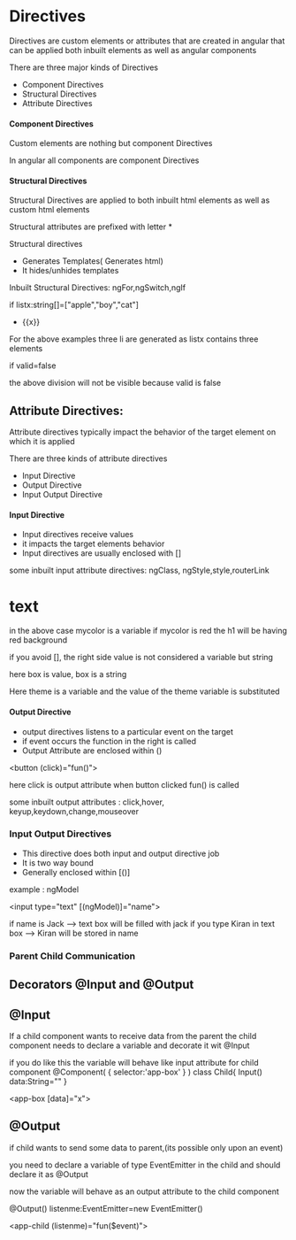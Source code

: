 # Directives

Directives are custom elements or attributes
that are created in angular that can be applied
both inbuilt elements as well as angular components

There are three major kinds of Directives

* Component Directives
* Structural Directives
* Attribute Directives

#### Component Directives

Custom elements are nothing but component Directives

In angular all components are component Directives

#### Structural Directives

Structural Directives are applied to both inbuilt html elements
as well as custom html elements

Structural attributes are prefixed with letter *

Structural directives 
* Generates Templates( Generates html)
* It hides/unhides templates

Inbuilt Structural Directives: ngFor,ngSwitch,ngIf

if listx:string[]=["apple","boy","cat"]

<ul>
   <li *ngFor="let x of listx">{{x}} </li>
</ul>

For the above examples three li are generated as listx contains three elements

if valid=false

<div class="data" *ngIf="valid"> </div>

the above division will not be visible because valid is false

Attribute Directives:
-----------------------

Attribute directives typically impact the behavior of the target
element on which it is applied

There are three kinds of attribute directives

* Input Directive
* Output Directive
* Input Output Directive

#### Input Directive

* Input directives receive values 
* it impacts the target elements behavior
* Input directives are usually enclosed with []

 some inbuilt input attribute directives: ngClass, ngStyle,style,routerLink

 <h1 [style.backgroundColor]='mycolor'>text</h1>

 in the above case mycolor is a variable if mycolor is red the h1 will be having
 red background

if you avoid [], the right side value is not considered a variable but string

<div ngClass="box"></div>

  here box is value, box is a string

<div [ngClass]="theme"></div>

   Here theme is a variable and the value of the theme variable is
   substituted

#### Output Directive

* output directives listens to a particular event on the target
* if event occurs the function in the right is called
* Output Attribute are enclosed within ()

<button (click)="fun()"></button>

here click is output attribute
when button clicked fun() is called

some inbuilt output attributes : click,hover, keyup,keydown,change,mouseover

### Input Output Directives

* This directive does both input and output directive job
* It is two way bound
* Generally enclosed within [()]

example : ngModel

<input type="text" [(ngModel)]="name">

if name is Jack --> text box will be filled with jack
if you type Kiran in text box --> Kiran will be stored in name

### Parent Child Communication

Decorators @Input and @Output
----------------------------

@Input
---------

If a child component wants to receive data from the parent
the child component needs to declare a variable and decorate it
wit @Input

if you do like this the variable will behave like input attribute
for child component
@Component(
    {
        selector:'app-box'
    }
)
class Child{
  Input()  data:String=""
}

<app-box [data]="x"></app-box>

@Output
--------
if child wants to send some data
to parent,(its possible only upon an event)

you need to declare a variable of type EventEmitter in the
child and should declare it as @Output

now the variable will behave as an output attribute
to the child component

@Output() listenme:EventEmitter<String>=new EventEmitter<String>()

<app-child (listenme)="fun($event)"></app-child>